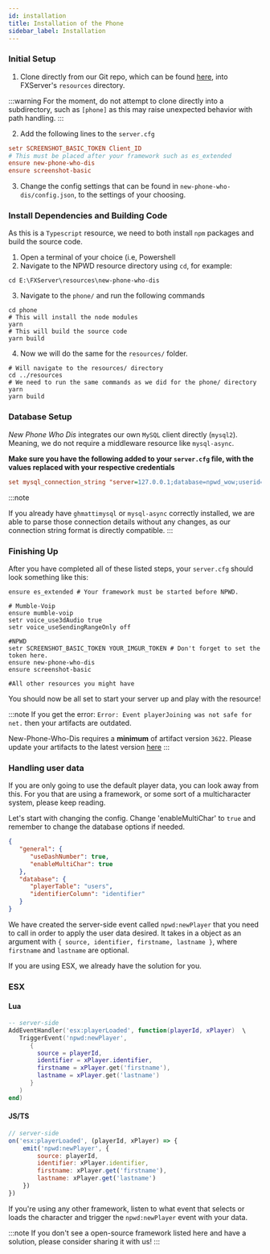 ```yaml
---
id: installation
title: Installation of the Phone
sidebar_label: Installation
---
```

### Initial Setup
1. Clone directly from our Git repo, which can be found [here](https://github.com/project-error/new-phone-who-dis),
   into FXServer's `resources` directory.
   
:::warning
For the moment, do not attempt to clone directly into a subdirectory, such as `[phone]` as this
may raise unexpected behavior with path handling.
:::
   
2. Add the following lines to the `server.cfg`
```cfg
setr SCREENSHOT_BASIC_TOKEN Client_ID
# This must be placed after your framework such as es_extended
ensure new-phone-who-dis
ensure screenshot-basic
```
3. Change the config settings that can be found in `new-phone-who-dis/config.json`, to
the settings of your choosing.
   
### Install Dependencies and Building Code
As this is a `Typescript` resource, we need to both install `npm` packages and build the source
code.

1. Open a terminal of your choice (i.e, Powershell
2. Navigate to the NPWD resource directory using `cd`, for example:
```shell
cd E:\FXServer\resources\new-phone-who-dis
```
3. Navigate to the `phone/` and run the following commands
```shell
cd phone
# This will install the node modules
yarn
# This will build the source code
yarn build
```
4. Now we will do the same for the `resources/` folder.
```shell
# Will navigate to the resources/ directory
cd ../resources
# We need to run the same commands as we did for the phone/ directory
yarn
yarn build
```
   
### Database Setup
*New Phone Who Dis* integrates our own `MySQL` client directly (`mysql2`). Meaning, we do
not require a middleware resource like `mysql-async`.

**Make sure you have the following added to your `server.cfg` file, with the values 
replaced with your respective credentials** 

```cfg
set mysql_connection_string "server=127.0.0.1;database=npwd_wow;userid=dev;password=devlocal"
```

:::note

If you already have `ghmattimysql` or `mysql-async` correctly installed, we are able to parse
those connection details without any changes, as our connection string format is directly compatible.
:::

### Finishing Up

After you have completed all of these listed steps, your `server.cfg` should look something
like this:

```shell
ensure es_extended # Your framework must be started before NPWD.

# Mumble-Voip
ensure mumble-voip
setr voice_use3dAudio true
setr voice_useSendingRangeOnly off

#NPWD
setr SCREENSHOT_BASIC_TOKEN YOUR_IMGUR_TOKEN # Don't forget to set the token here.
ensure new-phone-who-dis 
ensure screenshot-basic

#All other resources you might have
```

You should now be all set to start your server up and play with the resource!


:::note
If you get the error: `Error: Event playerJoining was not safe for net.` then your artifacts are outdated.

New-Phone-Who-Dis requires a **minimum** of artifact version `3622`. Please update your artifacts to the latest version [here](https://runtime.fivem.net/artifacts/fivem/build_server_windows/master/?)
:::

### Handling user data
If you are only going to use the default player data, you can look away from this. For you that are using a framework, or some sort of a multicharacter system, please keep reading.

Let's start with changing the config. Change 'enableMultiChar' to `true` and remember to change the database options if needed.
```json
{
   "general": {
      "useDashNumber": true,
      "enableMultiChar": true
   },
   "database": {
      "playerTable": "users",
      "identifierColumn": "identifier"
   }
}
```

We have created the server-side event called `npwd:newPlayer` that you need to call in order to apply the user data desired. It takes in a object as an argument with `{ source, identifier, firstname, lastname }`, where `firstname` and `lastname` are optional.

If you are using ESX, we already have the solution for you.
### ESX
#### Lua
```lua
-- server-side
AddEventHandler('esx:playerLoaded', function(playerId, xPlayer)  \
   TriggerEvent('npwd:newPlayer', 
      { 
        source = playerId, 
        identifier = xPlayer.identifier, 
        firstname = xPlayer.get('firstname'),
        lastname = xPlayer.get('lastname')
      }
   )
end)
```

#### JS/TS
```js
// server-side
on('esx:playerLoaded', (playerId, xPlayer) => {
    emit('npwd:newPlayer', { 
        source: playerId, 
        identifier: xPlayer.identifier, 
        firstname: xPlayer.get('firstname'), 
        lastname: xPlayer.get('lastname') 
    })
})
```

If you're using any other framework, listen to what event that selects or loads the character and trigger the `npwd:newPlayer` event with your data.

:::note
If you don't see a open-source framework listed here and have a solution, please consider sharing it with us!
:::